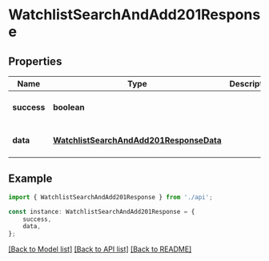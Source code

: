 # WatchlistSearchAndAdd201Response


## Properties

Name | Type | Description | Notes
------------ | ------------- | ------------- | -------------
**success** | **boolean** |  | [optional] [default to undefined]
**data** | [**WatchlistSearchAndAdd201ResponseData**](WatchlistSearchAndAdd201ResponseData.md) |  | [optional] [default to undefined]

## Example

```typescript
import { WatchlistSearchAndAdd201Response } from './api';

const instance: WatchlistSearchAndAdd201Response = {
    success,
    data,
};
```

[[Back to Model list]](../README.md#documentation-for-models) [[Back to API list]](../README.md#documentation-for-api-endpoints) [[Back to README]](../README.md)

